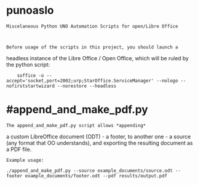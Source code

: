punoaslo
========

	Miscelaneous Python UNO Automation Scripts for open/Libre Office



	Before usage of the scripts in this project, you should launch a
headless instance of the Libre Office / Open Office, which will be
ruled by the python script:

		soffice -o --accept='socket,port=2002;urp;StarOffice.ServiceManager' --nologo --nofirststartwizard --norestore --headless


#append_and_make_pdf.py
======================

	The append_and_make_pdf.py script allows *appending*
a custom LibreOffice document (ODT) - a footer,
to another one - a source (any format that OO understands),
and exporting the resulting document as a PDF file.

	Example usage: 
		
    ./append_and_make_pdf.py --source example_documents/source.odt --footer example_documents/footer.odt --pdf results/output.pdf

